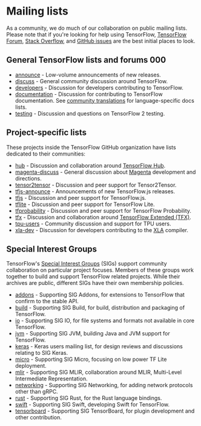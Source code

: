 # Mailing lists

As a community, we do much of our collaboration on public mailing lists. Please
note that if you're looking for help using TensorFlow,
[TensorFlow Forum](https://discuss.tensorflow.org/),
[Stack Overflow](https://stackoverflow.com/questions/tagged/tensorflow), and
[GitHub issues](https://github.com/tensorflow/tensorflow/issues) are the best
initial places to look.

## General TensorFlow lists and forums 000

*   [announce](https://groups.google.com/a/tensorflow.org/d/forum/announce) -
    Low-volume announcements of new releases.
*   [discuss](https://groups.google.com/a/tensorflow.org/d/forum/discuss) -
    General community discussion around TensorFlow.
*   [developers](https://groups.google.com/a/tensorflow.org/d/forum/developers) -
    Discussion for developers contributing to TensorFlow.
*   [documentation](https://discuss.tensorflow.org/tag/docs) -
    Discussion for contributing to TensorFlow documentation. See
    [community translations](https://www.tensorflow.org/community/contribute/docs#community_translations)
    for language-specific docs lists.
*   [testing](https://groups.google.com/a/tensorflow.org/d/forum/testing) -
    Discussion and questions on TensorFlow 2 testing.

## Project-specific lists

These projects inside the TensorFlow GitHub organization have lists dedicated to their communities:

*   [hub](https://groups.google.com/a/tensorflow.org/d/forum/hub) - Discussion
    and collaboration around
    [TensorFlow Hub](https://github.com/tensorflow/hub).
*   [magenta-discuss](https://groups.google.com/a/tensorflow.org/d/forum/magenta-discuss) -
    General discussion about [Magenta](https://magenta.tensorflow.org/)
    development and directions.
*   [tensor2tensor](https://groups.google.com/d/forum/tensor2tensor) -
    Discussion and peer support for Tensor2Tensor.
*   [tfjs-announce](https://groups.google.com/a/tensorflow.org/d/forum/tfjs-announce) -
    Announcements of new TensorFlow.js releases.
*   [tfjs](https://groups.google.com/a/tensorflow.org/d/forum/tfjs) - Discussion
    and peer support for TensorFlow.js.
*   [tflite](https://groups.google.com/a/tensorflow.org/d/forum/tflite) -
    Discussion and peer support for TensorFlow Lite.
*   [tfprobability](https://groups.google.com/a/tensorflow.org/d/forum/tfprobability) -
    Discussion and peer support for TensorFlow Probability.
*   [tfx](https://groups.google.com/a/tensorflow.org/forum/#!forum/tfx) -
    Discussion and collaboration around [TensorFlow Extended (TFX)](https://www.tensorflow.org/tfx/).
*   [tpu-users](https://groups.google.com/a/tensorflow.org/d/forum/tpu-users) -
    Community discussion and support for TPU users.
*   [xla-dev](https://groups.google.com/forum/#!forum/xla-dev) - Discussion for
    developers contributing to the [XLA](https://www.tensorflow.org/xla)
    compiler.

## Special Interest Groups

TensorFlow's
[Special Interest Groups](https://github.com/tensorflow/community/tree/master/sigs) (SIGs)
support community collaboration on particular project focuses. Members of these
groups work together to build and support TensorFlow related projects. While their
archives are public, different SIGs have their own membership policies.

*   [addons](https://groups.google.com/a/tensorflow.org/d/forum/addons) -
    Supporting SIG Addons, for extensions to TensorFlow that confirm to the
    stable API.
*   [build](https://groups.google.com/a/tensorflow.org/d/forum/build) -
    Supporting SIG Build, for build, distribution and packaging of TensorFlow.
*   [io](https://groups.google.com/a/tensorflow.org/d/forum/io) - Supporting SIG
    IO, for file systems and formats not available in core TensorFlow.
*   [jvm](https://groups.google.com/a/tensorflow.org/d/forum/jvm) - Supporting
    SIG JVM, building Java and JVM support for TensorFlow.
*   [keras](https://groups.google.com/forum/#!forum/keras-users) - Keras users
    mailing list, for design reviews and discussions relating to SIG Keras.
*   [micro](https://groups.google.com/a/tensorflow.org/d/forum/micro) -
    Supporting SIG Micro, focusing on low power TF Lite deployment.
*   [mlir](https://groups.google.com/a/tensorflow.org/d/forum/mlir) - Supporting
    SIG MLIR, collaboration around MLIR, Multi-Level Intermediate
    Representation.
*   [networking](https://groups.google.com/a/tensorflow.org/d/forum/networking) -
    Supporting SIG Networking, for adding network protocols other than gRPC.
*   [rust](https://groups.google.com/a/tensorflow.org/d/forum/rust) - Supporting
    SIG Rust, for the Rust language bindings.
*   [swift](https://groups.google.com/a/tensorflow.org/d/forum/swift) -
    Supporting SIG Swift, developing Swift for TensorFlow.
*   [tensorboard](https://groups.google.com/a/tensorflow.org/d/forum/tensorboard) -
    Supporting SIG TensorBoard, for plugin development and other contribution.
